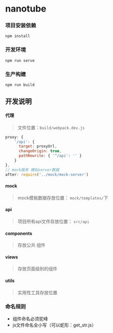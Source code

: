 # nanotube

### 项目安装依赖
```
npm install
```

### 开发环境
```
npm run serve
```

### 生产构建
```
npm run build
```

## 开发说明

#### 代理

> 文件位置：`build/webpack.dev.js`

```js
proxy: {
    '/api': {
      target: proxyUrl,
      changeOrigin: true,
      pathRewrite: { '^/api': '' }
    }
},
// mock服务 模拟server数据
after: require('../mock/mock-server')
```

#### mock

> mock模板数据存放位置： `mock/templates/`下

#### api

> 项目所有api文件存放位置： `src/api`

#### components

> 存放公共 组件

#### views

> 存放页面级别的组件

#### utils

> 实用性工具存放位置

### 命名规则

- 组件命名必须驼峰
- js文件命名全小写（可以蛇形：get_str.js）
